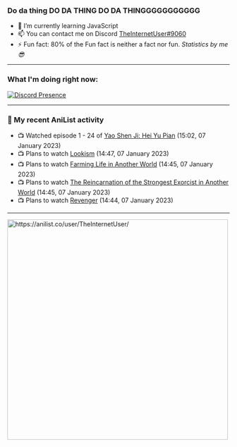### Do da thing DO DA THING DO DA THINGGGGGGGGGGG

- 🌱 I’m currently learning JavaScript
- 📫 You can contact me on Discord [TheInternetUser#9060](https://discord.com/users/534117072796385300)
- ⚡ Fun fact: 80% of the Fun fact is neither a fact nor fun. _Statistics by me 😎_
<hr>
 
### What I'm doing right now:
[![Discord Presence](https://lanyard.cnrad.dev/api/534117072796385300)](https://discord.com/users/534117072796385300)
<hr>
  
### 🌸 My recent AniList activity

<!-- ANILIST_ACTIVITY:start -->

-   📺 Watched episode 1 - 24 of [Yao Shen Ji: Hei Yu Pian](https://anilist.co/anime/116964) (15:02, 07 January 2023)
-   📺 Plans to watch [Lookism](https://anilist.co/anime/158539) (14:47, 07 January 2023)
-   📺 Plans to watch [Farming Life in Another World](https://anilist.co/anime/146850) (14:45, 07 January 2023)
-   📺 Plans to watch [The Reincarnation of the Strongest Exorcist in Another World](https://anilist.co/anime/144553) (14:45, 07 January 2023)
-   📺 Plans to watch [Revenger](https://anilist.co/anime/155202) (14:44, 07 January 2023)

<!-- ANILIST_ACTIVITY:end -->
<hr>

<img width="500" alt="https://anilist.co/user/TheInternetUser/" src="https://img.anili.st/User/929966"/>
